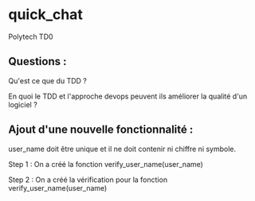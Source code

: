# quick_chat
Polytech TD0

## Questions :

Qu'est ce que du TDD ?

En quoi le TDD et l'approche devops peuvent ils améliorer la qualité d'un logiciel ?

## Ajout d'une nouvelle fonctionnalité :

user_name doit être unique et il ne doit contenir ni chiffre ni symbole.

Step 1 :
On a créé la fonction verify_user_name(user_name)

Step 2 :
On a créé la vérification pour la fonction verify_user_name(user_name)
